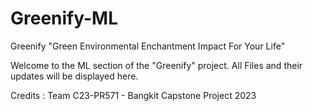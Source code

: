# Greenify-ML
Greenify "Green Environmental Enchantment Impact For Your Life"

Welcome to the ML section of the "Greenify" project.
All Files and their updates will be displayed here.

Credits : Team C23-PR571 - Bangkit Capstone Project 2023
